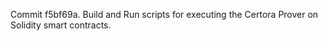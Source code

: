 Commit f5bf69a.                    Build and Run scripts for executing the Certora Prover on Solidity smart contracts.